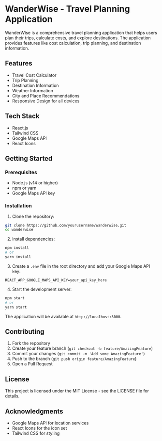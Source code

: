 # WanderWise - Travel Planning Application

WanderWise is a comprehensive travel planning application that helps users plan their trips, calculate costs, and explore destinations. The application provides features like cost calculation, trip planning, and destination information.

## Features

- Travel Cost Calculator
- Trip Planning
- Destination Information
- Weather Information
- City and Place Recommendations
- Responsive Design for all devices

## Tech Stack

- React.js
- Tailwind CSS
- Google Maps API
- React Icons

## Getting Started

### Prerequisites

- Node.js (v14 or higher)
- npm or yarn
- Google Maps API key

### Installation

1. Clone the repository:
```bash
git clone https://github.com/yourusername/wanderwise.git
cd wanderwise
```

2. Install dependencies:
```bash
npm install
# or
yarn install
```

3. Create a `.env` file in the root directory and add your Google Maps API key:
```
REACT_APP_GOOGLE_MAPS_API_KEY=your_api_key_here
```

4. Start the development server:
```bash
npm start
# or
yarn start
```

The application will be available at `http://localhost:3000`.

## Contributing

1. Fork the repository
2. Create your feature branch (`git checkout -b feature/AmazingFeature`)
3. Commit your changes (`git commit -m 'Add some AmazingFeature'`)
4. Push to the branch (`git push origin feature/AmazingFeature`)
5. Open a Pull Request

## License

This project is licensed under the MIT License - see the LICENSE file for details.

## Acknowledgments

- Google Maps API for location services
- React Icons for the icon set
- Tailwind CSS for styling
